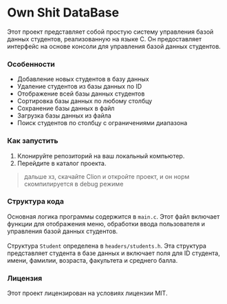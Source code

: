 # Own Shit DataBase
Этот проект представляет собой простую систему управления базой данных студентов, реализованную на языке C. Он предоставляет интерфейс на основе консоли для управления базой данных студентов.

### Особенности
- Добавление новых студентов в базу данных
- Удаление студентов из базы данных по ID
- Отображение всей базы данных студентов
- Сортировка базы данных по любому столбцу
- Сохранение базы данных в файл
- Загрузка базы данных из файла
- Поиск студентов по столбцу с ограничениями диапазона

### Как запустить
1. Клонируйте репозиторий на ваш локальный компьютер.
2. Перейдите в каталог проекта.
> дальше хз, скачайте Clion и откройте проект, и он норм скомпилируется в debug режиме

### Структура кода
Основная логика программы содержится в `main.c`. Этот файл включает функции для отображения меню, обработки ввода пользователя и управления базой данных студентов.
<br>
<br>
Структура `Student` определена в `headers/students.h`. Эта структура представляет студента в базе данных и включает поля для ID студента, имени, фамилии, возраста, факультета и среднего балла.

### Лицензия
Этот проект лицензирован на условиях лицензии MIT.
